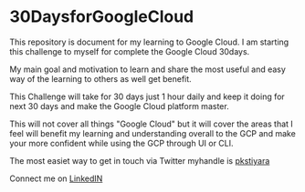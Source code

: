 # 30DaysforGoogleCloud
This repository is document for my learning to Google Cloud.
I am starting this challenge to myself for complete the Google Cloud 30days.

My main goal and motivation to learn and share the most useful and easy way of the learning to others as well get benefit. 


This Challenge will take for 30 days just 1 hour daily and keep it doing for next 30 days and make the Google Cloud platform master.

This will not cover all things "Google Cloud" but it will cover the areas that I feel will benefit my learning and understanding overall to the GCP and make your more confident while using the GCP through UI or CLI.


The most easiet way to get in touch via Twitter myhandle is [pkstiyara](https://twitter.com/pkstiyara)

Connect me on [LinkedIN](https://www.linkedin.com/in/pkstiyara/)
